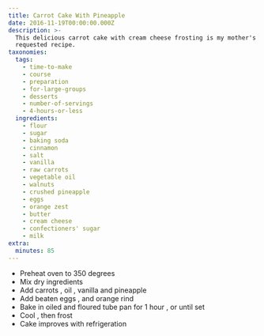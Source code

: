 ```yaml
---
title: Carrot Cake With Pineapple
date: 2016-11-19T00:00:00.000Z
description: >-
  This delicious carrot cake with cream cheese frosting is my mother's most
  requested recipe.
taxonomies:
  tags:
    - time-to-make
    - course
    - preparation
    - for-large-groups
    - desserts
    - number-of-servings
    - 4-hours-or-less
  ingredients:
    - flour
    - sugar
    - baking soda
    - cinnamon
    - salt
    - vanilla
    - raw carrots
    - vegetable oil
    - walnuts
    - crushed pineapple
    - eggs
    - orange zest
    - butter
    - cream cheese
    - confectioners' sugar
    - milk
extra:
  minutes: 85
---
```

 - Preheat oven to 350 degrees
 - Mix dry ingredients
 - Add carrots , oil , vanilla and pineapple
 - Add beaten eggs , and orange rind
 - Bake in oiled and floured tube pan for 1 hour , or until set
 - Cool , then frost
 - Cake improves with refrigeration
